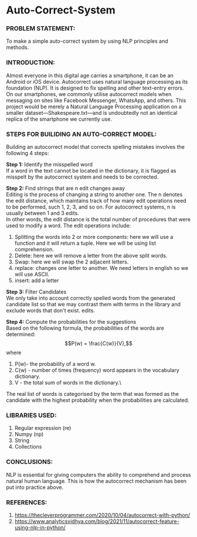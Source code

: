 # Auto-Correct-System


### PROBLEM STATEMENT:
To make a simple auto-correct system by using NLP principles and methods.



### INTRODUCTION:
Almost everyone in this digital age carries a smartphone, it can be an Android or iOS device. Autocorrect uses natural language processing as its foundation (NLP). It is designed to fix spelling and other text-entry errors. On our smartphones, we commonly utilise autocorrect models when messaging on sites like Facebook Messenger, WhatsApp, and others. This project would be merely a Natural Language Processing application on a smaller dataset—Shakespeare.txt—and is undoubtedly not an identical replica of the smartphone we currently use.


### STEPS FOR BUILIDING AN AUTO-CORRECT MODEL:
Building an autocorrect model that corrects spelling mistakes involves the following 4 steps:

**Step 1:** Identify the misspelled word \
If a word in the text cannot be located in the dictionary, it is flagged as misspelt by the autocorrect system and needs to be corrected.


**Step 2:** Find strings that are n edit changes away \
Editing is the process of changing a string to another one.
The n denotes the edit distance, which maintains track of how many edit operations need to be performed, such 1, 2, 3, and so on. For autocorrect systems, n is usually between 1 and 3 edits.\
In other words, the edit distance is the total number of procedures that were used to modify a word. The edit operations include:
1. Splitting the words into 2 or more components: here we will use a function and it will return a tuple. Here we will be using list comprehension.
2. Delete: here we will remove a letter from the above split words.
3. Swap: here we will swap the 2 adjacent letters.
4. replace: changes one letter to another. We need letters in english so we will use ASCII.
5. insert: add a letter


**Step 3:** Filter Candidates \
We only take into account correctly spelled words from the generated candidate list so that we may contrast them with terms in the library and exclude words that don't exist. edits. 


**Step 4:** Compute the probabilities for the suggestions\
Based on the following formula, the probabilities of the words are determined: $$P(w) = \frac{C(w)}{V},$$ where 
1. P(w)- the probability of a word w.
2. C(w) - number of times (frequency) word appears in the vocabulary dictionary.
3. V - the total sum of words in the dictionary.\

The real list of words is categorised by the term that was formed as the candidate with the highest probability when the probabilities are calculated.


### LIBRARIES USED:
1. Regular expression (re)
2. Numpy (np)
3. String
4. Collections


### CONCLUSIONS:
NLP is essential for giving computers the ability to comprehend and process natural human language. This is how the autocorrect mechanism has been put into practice above.



### REFERENCES:
1. https://thecleverprogrammer.com/2020/10/04/autocorrect-with-python/
2. https://www.analyticsvidhya.com/blog/2021/11/autocorrect-feature-using-nlp-in-python/
